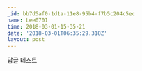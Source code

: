 ```yaml
---
_id: bb7d5af0-1d1a-11e8-95b4-f7b5c204c5ec
name: Lee0701
time: 2018-03-01-15-35-21
date: '2018-03-01T06:35:29.318Z'
layout: post
---
```

답글 테스트
